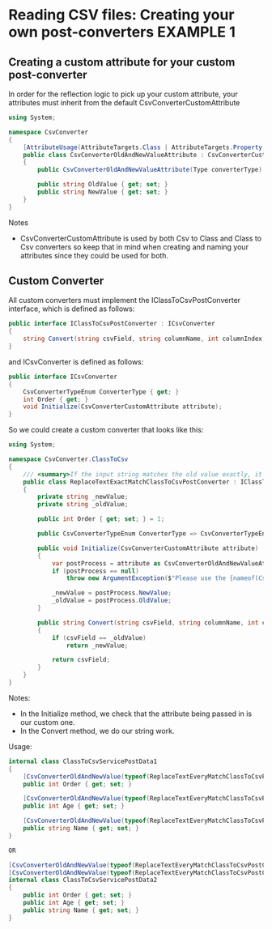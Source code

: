# Reading CSV files:  Creating your own post-converters EXAMPLE 1

## Creating a custom attribute for your custom post-converter
In order for the reflection logic to pick up your custom attribute, your attributes must inherit from the default CsvConverterCustomAttribute
```C#
using System;

namespace CsvConverter
{
    [AttributeUsage(AttributeTargets.Class | AttributeTargets.Property, AllowMultiple = true)]
    public class CsvConverterOldAndNewValueAttribute : CsvConverterCustomAttribute
    {
        public CsvConverterOldAndNewValueAttribute(Type converterType) : base(converterType) { }

        public string OldValue { get; set; }
        public string NewValue { get; set; }
    }
}
```

Notes
- CsvConverterCustomAttribute is used by both Csv to Class and Class to Csv converters so keep that in mind when creating and naming your attributes since they could be used for both.

## Custom Converter
All custom converters must implement the IClassToCsvPostConverter interface, which is defined as follows:
```C#
public interface IClassToCsvPostConverter : ICsvConverter
{
    string Convert(string csvField, string columnName, int columnIndex, int rowNumber);
}
```
and ICsvConverter is defined as follows:
```c#
public interface ICsvConverter
{
    CsvConverterTypeEnum ConverterType { get; }
    int Order { get; }
    void Initialize(CsvConverterCustomAttribute attribute);
}
```

So we could create a custom converter that looks like this:
```c#
using System;

namespace CsvConverter.ClassToCsv
{
    /// <summary>If the input string matches the old value exactly, it is replaced entirely with the new value.</summary>
    public class ReplaceTextExactMatchClassToCsvPostConverter : IClassToCsvPostConverter
    {
        private string _newValue;
        private string _oldValue;

        public int Order { get; set; } = 1;

        public CsvConverterTypeEnum ConverterType => CsvConverterTypeEnum.ClassToCsvPost;

        public void Initialize(CsvConverterCustomAttribute attribute)
        {
            var postProcess = attribute as CsvConverterOldAndNewValueAttribute;
            if (postProcess == null)
                throw new ArgumentException($"Please use the {nameof(CsvConverterOldAndNewValueAttribute)} attribute with this post converter ({nameof(ReplaceTextEveryMatchClassToCsvPostConverter)}).");

            _newValue = postProcess.NewValue;
            _oldValue = postProcess.OldValue;
        }

        public string Convert(string csvField, string columnName, int columnIndex, int rowNumber)
        {            
            if (csvField == _oldValue)
                return _newValue;

            return csvField;
        }
    }
}
```

Notes:
- In the Initialize method, we check that the attribute being passed in is our custom one.
- In the Convert method, we do our string work.

Usage:
```C#
internal class ClassToCsvServicePostData1
{
    [CsvConverterOldAndNewValue(typeof(ReplaceTextEveryMatchClassToCsvPostConverter), OldValue = "0", NewValue = null)]
    public int Order { get; set; }

    [CsvConverterOldAndNewValue(typeof(ReplaceTextEveryMatchClassToCsvPostConverter), OldValue = "0", NewValue = null)]
    public int Age { get; set; }

    [CsvConverterOldAndNewValue(typeof(ReplaceTextEveryMatchClassToCsvPostConverter), OldValue = "Ch", NewValue = "D")]
    public string Name { get; set; }
}

OR

[CsvConverterOldAndNewValue(typeof(ReplaceTextEveryMatchClassToCsvPostConverter), OldValue = "0", NewValue = null, TargetPropertyType = typeof(int), Order = 1)]
[CsvConverterOldAndNewValue(typeof(ReplaceTextEveryMatchClassToCsvPostConverter), OldValue = "5", NewValue = null, TargetPropertyType = typeof(int), Order = 2)]
internal class ClassToCsvServicePostData2
{
    public int Order { get; set; }
    public int Age { get; set; }
    public string Name { get; set; }
}
```